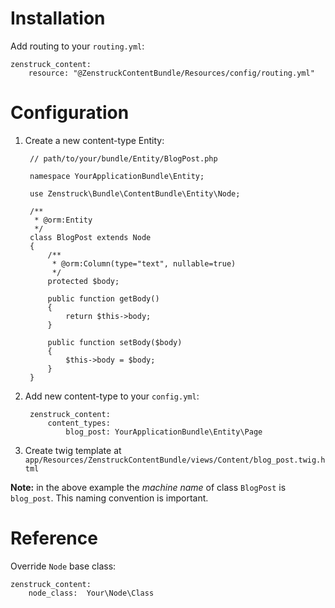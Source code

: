 # Installation

Add routing to your ``routing.yml``:

    zenstruck_content:
        resource: "@ZenstruckContentBundle/Resources/config/routing.yml"

# Configuration

1. Create a new content-type Entity:

        // path/to/your/bundle/Entity/BlogPost.php

        namespace YourApplicationBundle\Entity;

        use Zenstruck\Bundle\ContentBundle\Entity\Node;

        /**
         * @orm:Entity
         */
        class BlogPost extends Node
        {
            /**
             * @orm:Column(type="text", nullable=true)
             */
            protected $body;

            public function getBody()
            {
                return $this->body;
            }

            public function setBody($body)
            {
                $this->body = $body;
            }
        }

2. Add new content-type to your ``config.yml``:

        zenstruck_content:
            content_types:
                blog_post: YourApplicationBundle\Entity\Page

3. Create twig template at ``app/Resources/ZenstruckContentBundle/views/Content/blog_post.twig.html``

**Note:** in the above example the *machine name* of class ``BlogPost`` is ``blog_post``.
This naming convention is important.

# Reference

Override ``Node`` base class:

    zenstruck_content:
        node_class:  Your\Node\Class


